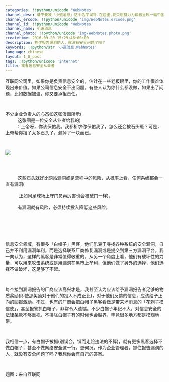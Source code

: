 ```yaml
---
categories: !!python/unicode 'WebNotes'
channel_desc: 请不要被「小道消息」这个名字误导.在这里,我只想努力为读者呈现一幅中国互联网的清明上河图.
channel_ercode: !!python/unicode 'img/WebNotes.ercode.png'
channel_id: !!python/unicode 'WebNotes'
channel_name: 小道消息
channel_photo: !!python/unicode 'img/WebNotes.photo.png'
createtime: 2016-09-20 15:29:46+00:00
description: 抓住报告漏洞的人，就没有安全问题了吗？
keywords: !!python/str '小道消息,WebNotes'
language: chinese
layout: 1_0_post
tags: !!python/unicode 'internet'
title: 我看信息安全从业者
---
```

<div class="rich_media_content" id="js_content">
<p>
         互联网公司里，如果你是负责信息安全的，估计在一些老板眼里，你的工作很难体现出来价值。如果公司信息安全不出问题，有些人认为你什么都没做，如果出了问题，比如数据被盗，你又要承担责任。
        </p>
<p>
<br/>
</p>
<p>
         不少企业负责人的心态如这张漫画所示(
         <span style="white-space: pre-wrap;">
          这张图是一位安全从业者给我的)
         </span>
         ：上帝呀，你该保佑我。我都祈求你保佑我了，怎么还会被石头砸？可是，上帝帮你挡了太多石头了，漏掉了一块而已。
        </p>
<p>
<br/>
</p>
<p>
<img data-ratio="0.9833333333333333" data-s="300,640" data-src="" data-type="jpeg" data-w="960" src="{{ '/img/ow5rEn8QGlHgOiaNWpn1gW4TOeO5HSSmVJMKMoeHWWU7mzAX0RwVFIWIRiaJQLld2iaer6RwDiaeqdQ8ib617ViawpHA.jpeg' | prepend: site.img | replace: '//','/' }}"/>
<br/>
</p>
<p>
<br/>
</p>
<p>
<span style="white-space: pre-wrap;">
          这些石头就好比网站漏洞或是流程中的风险，从概率上看，任何系统都会一直有漏洞(
          <span style="white-space: pre-wrap;">
           正如同足球场上守门员再厉害也会被破门一样)，
          </span>
          有漏洞就有风险，必须持续投入降低这些风险。
         </span>
</p>
<p>
<span style="white-space: pre-wrap;">
<br/>
</span>
</p>
<p>
         信息安全领域，有很多「白帽子」黑客，他们乐衷于寻找各种系统的安全漏洞，自己并不利用漏洞牟利，而是选择联系厂商修复漏洞或是提交到第三方漏洞平台。我一向认为，这样的黑客是非常值得敬重的，从另一个角度上看，他们有破坏性的力量，可以用来攻击系统或是用漏洞在黑市上牟利，但他们做了另外的选择，他们选择不做破坏，这足够了不起。
        </p>
<p>
<br/>
</p>
<p>
         每个接到漏洞报告的厂商应该高兴才是，我甚至认为应该给予漏洞报告者足够的物质奖励(即使那奖励对于他们的投入不成正比)，对于他们反馈的信息，应该给予正向的回报激励。不过，也有的厂商会把白帽子黑客看做是带来坏消息的「花剌子模信使」，甚至报警抓白帽子，非常令人遗憾。不少白帽子年纪不大，对信息安全的法律条款不够重视，不排除白帽子有的时候也会越界，毕竟很多地方都是模糊地带。
        </p>
<p>
<br/>
</p>
<p>
         我相信一点，有白帽子被抓(别误会，铤而走险违法的不算)，就有更多黑客选择不做白帽子，甚至不做网络安全这一行。更何况，作为企业管理者，抓住报告漏洞的人，就没有安全问题了吗？我想你会有自己的答案。
        </p>
<p>
<br/>
</p>
<p>
         题图：来自互联网
        </p>
</div>